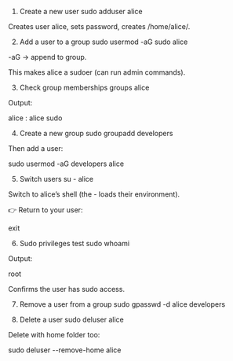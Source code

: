 1. Create a new user
sudo adduser alice


Creates user alice, sets password, creates /home/alice/.

2. Add a user to a group
sudo usermod -aG sudo alice


-aG → append to group.

This makes alice a sudoer (can run admin commands).

3. Check group memberships
groups alice


Output:

alice : alice sudo

4. Create a new group
sudo groupadd developers


Then add a user:

sudo usermod -aG developers alice

5. Switch users
su - alice


Switch to alice’s shell (the - loads their environment).

👉 Return to your user:

exit

6. Sudo privileges test
sudo whoami


Output:

root


Confirms the user has sudo access.

7. Remove a user from a group
sudo gpasswd -d alice developers

8. Delete a user
sudo deluser alice


Delete with home folder too:

sudo deluser --remove-home alice